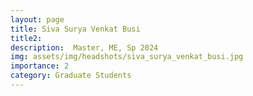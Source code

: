 ```yaml
---
layout: page
title: Siva Surya Venkat Busi
title2:  
description:  Master, ME, Sp 2024
img: assets/img/headshots/siva_surya_venkat_busi.jpg
importance: 2
category: Graduate Students
---
```



